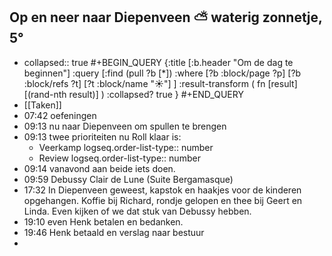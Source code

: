 ## Op en neer naar Diepenveen ⛅ waterig zonnetje, 5°
- collapsed:: true
  #+BEGIN_QUERY 
  {:title [:b.header "Om de dag te beginnen"]
   :query [:find (pull ?b [*])
     :where 
       [?b :block/page ?p]
       [?b :block/refs ?t]
       [?t :block/name "☀️"]
   ]
   :result-transform ( fn [result] [(rand-nth result)] )
   :collapsed? true
  }
  #+END_QUERY
- [[Taken]]
- 07:42 oefeningen
- 09:13 nu naar Diepenveen om spullen te brengen
- 09:13 twee prioriteiten nu Roll klaar is:
	- Veerkamp
	  logseq.order-list-type:: number
	- Review
	  logseq.order-list-type:: number
- 09:14 vanavond aan beide iets doen.
- 09:59 Debussy Clair de Lune (Suite Bergamasque)
- 17:32 In Diepenveen geweest, kapstok en haakjes voor de kinderen opgehangen. Koffie bij Richard, rondje gelopen en thee bij Geert en Linda. Even kijken of we dat stuk van Debussy hebben.
- 19:10 even Henk betalen en bedanken.
- 19:46 Henk betaald en verslag naar bestuur
-